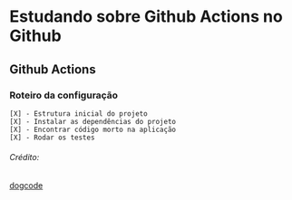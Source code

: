 # Estudando sobre Github Actions  no Github

## Github Actions

### Roteiro da configuração

    [X] - Estrutura inicial do projeto
    [X] - Instalar as dependências do projeto
    [X] - Encontrar código morto na aplicação
    [X] - Rodar os testes

###### Crédito:

[dogcode](https://www.youtube.com/watch?v=MIVx1qniNKY&ab_channel=dogcode)
